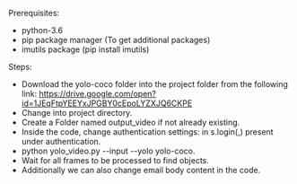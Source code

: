 Prerequisites:
- python-3.6
- pip package manager (To get additional packages) 
- imutils package (pip install imutils) 


Steps:
- Download the yolo-coco folder into the project folder from the following link:
	https://drive.google.com/open?id=1JEqFtpYEEYxJPGBY0cEpoLYZXJQ6CKPE
- Change into project directory.
- Create a Folder named output_video if not already existing.
- Inside the code, change authentication settings: in s.login(<sender-email>,<sender-password>) present under 
  authentication. 
- python yolo_video.py --input <input-video-file> --yolo yolo-coco.
- Wait for all frames to be processed to find objects.
- Additionally we can also change email body content in the code.
